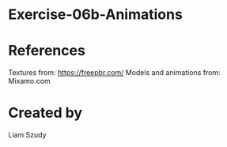# Exercise-06b-Animations

# References

Textures from: https://freepbr.com/
Models and animations from: Mixamo.com

# Created by 
Liam Szudy
